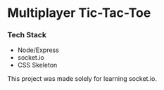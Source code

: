 # Multiplayer Tic-Tac-Toe
### Tech Stack
* Node/Express
* socket.io
* CSS Skeleton

This project was made solely for learning socket.io.